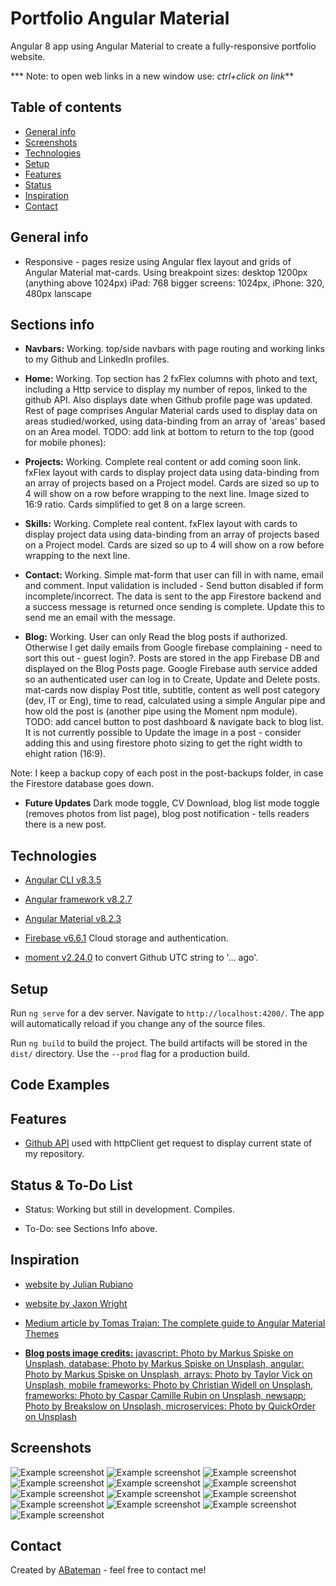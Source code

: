 # Portfolio Angular Material

Angular 8 app using Angular Material to create a fully-responsive portfolio website.

*** Note: to open web links in a new window use: _ctrl+click on link_**

## Table of contents

* [General info](#general-info)
* [Screenshots](#screenshots)
* [Technologies](#technologies)
* [Setup](#setup)
* [Features](#features)
* [Status](#status)
* [Inspiration](#inspiration)
* [Contact](#contact)

## General info

* Responsive - pages resize using Angular flex layout and grids of Angular Material mat-cards. Using breakpoint sizes:
desktop 1200px (anything above 1024px)
iPad: 768
bigger screens: 1024px, 
iPhone: 320, 480px lanscape

## Sections info

* **Navbars:** Working. top/side navbars with page routing and working links to my Github and LinkedIn profiles.

* **Home:** Working. Top section has 2 fxFlex columns with photo and text, including a Http service to display my number of repos, linked to the github API. Also displays date when Github profile page was updated. Rest of page comprises Angular Material cards used to display data on areas studied/worked, using data-binding from an array of 'areas' based on an Area model.
TODO: add link at bottom to return to the top (good for mobile phones):

* **Projects:** Working. Complete real content or add coming soon link. fxFlex layout with cards to display project data using data-binding from an array of projects based on a Project model. Cards are sized so up to 4 will show on a row before wrapping to the next line. Image sized to 16:9 ratio. Cards simplified to get 8 on a large screen.

* **Skills:** Working. Complete real content. fxFlex layout with cards to display project data using data-binding from an array of projects based on a Project model. Cards are sized so up to 4 will show on a row before wrapping to the next line. 

* **Contact:** Working. Simple mat-form that user can fill in with name, email and comment. Input validation is included - Send button disabled if form incomplete/incorrect. The data is sent to the app Firestore backend and a success message is returned once sending is complete. Update this to send me an email with the message.

* **Blog:** Working. User can only Read the blog posts if authorized. Otherwise I get daily emails from Google firebase complaining - need to sort this out - guest login?. Posts are stored in the app Firebase DB and displayed on the Blog Posts page. Google Firebase auth service added so an authenticated user can log in to Create, Update and Delete posts.
mat-cards now display Post title, subtitle, content as well post category (dev, IT or Eng), time to read, calculated using a simple Angular pipe and how old the post is (another pipe using the Moment npm module).
TODO: add cancel button to post dashboard & navigate back to blog list. It is not currently possible to Update the image in a post - consider adding this and using firestore photo sizing to get the right width to ehight ration (16:9).

Note: I keep a backup copy of each post in the post-backups folder, in case the Firestore database goes down.

* **Future Updates** Dark mode toggle, CV Download, blog list mode toggle (removes photos from list page), blog post notification - tells readers there is a new post.

## Technologies

* [Angular CLI v8.3.5](https://github.com/angular/angular-cli)

* [Angular framework v8.2.7](https://angular.io/)

* [Angular Material v8.2.3](https://material.angular.io/)

* [Firebase v6.6.1](https://firebase.google.com) Cloud storage and authentication.

* [moment v2.24.0](https://momentjs.com) to convert Github UTC string to '... ago'.

## Setup

Run `ng serve` for a dev server. Navigate to `http://localhost:4200/`. The app will automatically reload if you change any of the source files.

Run `ng build` to build the project. The build artifacts will be stored in the `dist/` directory. Use the `--prod` flag for a production build.

## Code Examples

## Features

* [Github API](https://developer.github.com/v4/query/) used with httpClient get request to display current state of my repository.

## Status & To-Do List

* Status: Working but still in development. Compiles.

* To-Do: see Sections Info above.

## Inspiration

* [website by Julian Rubiano](http://www.julienrubiano.fr/)

* [website by Jaxon Wright](https://jaxonwright.com/)

* [Medium article by Tomas Trajan: The complete guide to Angular Material Themes](https://medium.com/@tomastrajan/the-complete-guide-to-angular-material-themes-4d165a9d24d1)

* [**Blog posts image credits:** javascript: Photo by Markus Spiske on Unsplash, database: Photo by Markus Spiske on Unsplash, angular: Photo by Markus Spiske on Unsplash, arrays: Photo by Taylor Vick on Unsplash, mobile frameworks: Photo by Christian Widell on Unsplash, frameworks: Photo by Caspar Camille Rubin on Unsplash, newsapp: Photo by Breakslow on Unsplash, microservices: Photo by QuickOrder on Unsplash](https://unsplash.com/)

## Screenshots

![Example screenshot](./img/home-pc.png)
![Example screenshot](./img/home-mobile.png)
![Example screenshot](./img/projects-pc.png)
![Example screenshot](./img/projects-mobile.png)
![Example screenshot](./img/skills-pc.png)
![Example screenshot](./img/skills-mobile.png)
![Example screenshot](./img/contact-pc.png)
![Example screenshot](./img/contact-pc-sent.png)
![Example screenshot](./img/contact-mobile.png)
![Example screenshot](./img/contact-mobile-sent.png)
![Example screenshot](./img/blog-pc.png)
![Example screenshot](./img/blog-create-pc.png)
![Example screenshot](./img/blog-mobile.png)

## Contact

Created by [ABateman](https://www.andrewbateman.org) - feel free to contact me!